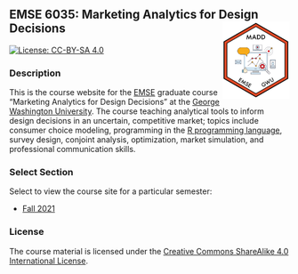 
<!-- README.md is generated from README.Rmd. Please edit that file -->

## EMSE 6035: Marketing Analytics for Design Decisions <a href='https://github.com/emse-madd-gwu/'><img src='images/madd_hex_sticker.png' align="right" height="139"/></a>

<!-- badges: start -->

[![License: CC-BY-SA
4.0](https://img.shields.io/badge/License-CC%20BY--SA-lightgrey)](https://creativecommons.org/licenses/by-sa/4.0/)
<!-- badges: end -->

### Description

This is the course website for the
[EMSE](https://www.emse.seas.gwu.edu/) graduate course “Marketing
Analytics for Design Decisions” at the [George Washington
University](https://www.gwu.edu/). The course teaching analytical tools
to inform design decisions in an uncertain, competitive market; topics
include consumer choice modeling, programming in the [R programming
language](https://www.r-project.org/), survey design, conjoint analysis,
optimization, market simulation, and professional communication skills.

### Select Section

Select to view the course site for a particular semester:

-   [Fall 2021](http://madd.seas.gwu.edu/2021-Fall/)

### License

The course material is licensed under the [Creative Commons ShareAlike
4.0 International
License](https://creativecommons.org/licenses/by-sa/4.0/).
